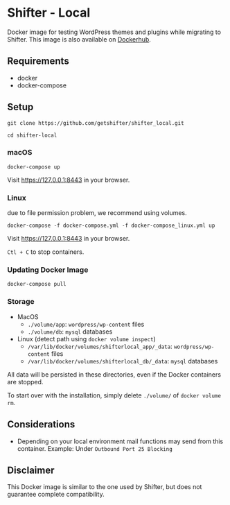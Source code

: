 # Shifter - Local

Docker image for testing WordPress themes and plugins while migrating to Shifter. This image is also available on [Dockerhub](https://hub.docker.com/r/getshifter/shifter_local/).

## Requirements

- docker
- docker-compose

## Setup

```
git clone https://github.com/getshifter/shifter_local.git
```
```
cd shifter-local
```

### macOS

```
docker-compose up
```

Visit https://127.0.0.1:8443 in your browser.

### Linux

due to file permission problem, we recommend using volumes.

```
docker-compose -f docker-compose.yml -f docker-compose_linux.yml up
```

Visit https://127.0.0.1:8443 in your browser.

`Ctl + C` to stop containers.

### Updating Docker Image

```
docker-compose pull
```

### Storage

- MacOS
  - `./volume/app`: `wordpress/wp-content` files
  - `./volume/db`: `mysql` databases
- Linux (detect path using `docker volume inspect`)
  - `/var/lib/docker/volumes/shifterlocal_app/_data`: `wordpress/wp-content` files
  - `/var/lib/docker/volumes/shifterlocal_db/_data`: `mysql` databases

All data will be persisted in these directories, even if the Docker containers are stopped.

To start over with the installation, simply delete `./volume/` of `docker volume rm`.

## Considerations

- Depending on your local environment mail functions may send from this container.  Example: Under `Outbound Port 25 Blocking`

## Disclaimer

This Docker image is similar to the one used by Shifter, but does not guarantee complete compatibility.
